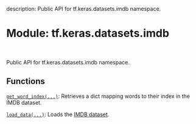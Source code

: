 description: Public API for tf.keras.datasets.imdb namespace.

<div itemscope itemtype="http://developers.google.com/ReferenceObject">
<meta itemprop="name" content="tf.keras.datasets.imdb" />
<meta itemprop="path" content="Stable" />
</div>

# Module: tf.keras.datasets.imdb

<!-- Insert buttons and diff -->

<table class="tfo-notebook-buttons tfo-api nocontent" align="left">

</table>



Public API for tf.keras.datasets.imdb namespace.



## Functions

[`get_word_index(...)`](../../../tf/keras/datasets/imdb/get_word_index.md): Retrieves a dict mapping words to their index in the IMDB dataset.

[`load_data(...)`](../../../tf/keras/datasets/imdb/load_data.md): Loads the [IMDB dataset](https://ai.stanford.edu/~amaas/data/sentiment/).

